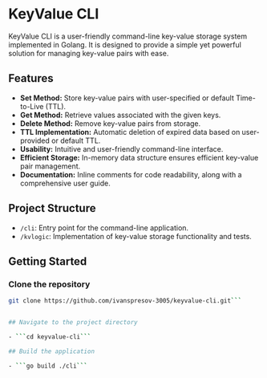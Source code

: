 # KeyValue CLI

KeyValue CLI is a user-friendly command-line key-value storage system implemented in Golang. It is designed to provide a simple yet powerful solution for managing key-value pairs with ease.

## Features

- **Set Method:** Store key-value pairs with user-specified or default Time-to-Live (TTL).
- **Get Method:** Retrieve values associated with the given keys.
- **Delete Method:** Remove key-value pairs from storage.
- **TTL Implementation:** Automatic deletion of expired data based on user-provided or default TTL.
- **Usability:** Intuitive and user-friendly command-line interface.
- **Efficient Storage:** In-memory data structure ensures efficient key-value pair management.
- **Documentation:** Inline comments for code readability, along with a comprehensive user guide.

## Project Structure

- `/cli`: Entry point for the command-line application.
- `/kvlogic`: Implementation of key-value storage functionality and tests.

## Getting Started

### Clone the repository

```bash
git clone https://github.com/ivanspresov-3005/keyvalue-cli.git```


## Navigate to the project directory

- ```cd keyvalue-cli```

## Build the application

- ```go build ./cli```


